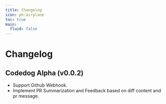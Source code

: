 ```yaml
---
title: Changelog
icon: ph:airplane
toc: true
main:
  fluid: false
---
```


# Changelog

## Codedog Alpha (v0.0.2)

- Support Github Webhook.
- Implement PR Summarization and Feedback based on diff content and pr message.
